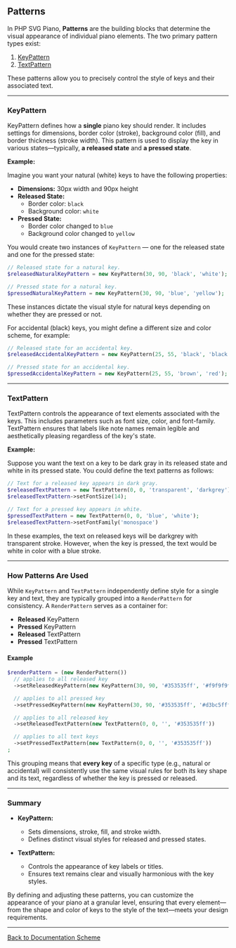 ## Patterns

In PHP SVG Piano, **Patterns** are the building blocks that determine the visual appearance of individual piano elements. The two primary pattern types exist: 

1. [KeyPattern](#keypattern)
2. [TextPattern](#textpattern) 

These patterns allow you to precisely control the style of keys and their associated text.

---

### KeyPattern

KeyPattern defines how a **single** piano key should render. It includes settings for dimensions, border color (stroke), background color (fill), and border thickness (stroke width). This pattern is used to display the key in various states—typically, **a released state** and **a pressed state**.

**Example:**  

Imagine you want your natural (white) keys to have the following properties:

- **Dimensions:** 30px width and 90px height 
- **Released State:**  
  - Border color: `black`  
  - Background color: `white`
- **Pressed State:**  
  - Border color changed to `blue`  
  - Background color changed to `yellow`

You would create two instances of `KeyPattern` &mdash; one for the released state and one for the pressed state:

```php
// Released state for a natural key.
$releasedNaturalKeyPattern = new KeyPattern(30, 90, 'black', 'white');

// Pressed state for a natural key.
$pressedNaturalKeyPattern = new KeyPattern(30, 90, 'blue', 'yellow');
```

These instances dictate the visual style for natural keys depending on whether they are pressed or not.

For accidental (black) keys, you might define a different size and color scheme, for example:

```php
// Released state for an accidental key.
$releasedAccidentalKeyPattern = new KeyPattern(25, 55, 'black', 'black');

// Pressed state for an accidental key.
$pressedAccidentalKeyPattern = new KeyPattern(25, 55, 'brown', 'red');
```

---

### TextPattern

TextPattern controls the appearance of text elements associated with the keys. This includes parameters such as font size, color, and font-family. TextPattern ensures that labels like note names remain legible and aesthetically pleasing regardless of the key's state.

**Example:**  

Suppose you want the text on a key to be dark gray in its released state and white in its pressed state. You could define the text patterns as follows:

```php
// Text for a released key appears in dark gray.
$releasedTextPattern = new TextPattern(0, 0, 'transparent', 'darkgrey');
$releasedTextPattern->setFontSize(14);

// Text for a pressed key appears in white.
$pressedTextPattern = new TextPattern(0, 0, 'blue', 'white');
$releasedTextPattern->setFontFamily('monospace')
```

In these examples, the text on released keys will be darkgrey with transparent stroke. However, when the key is pressed, the text would be white in color with a blue stroke.

---

### How Patterns Are Used

While `KeyPattern` and `TextPattern` independently define style for a single key and text, they are typically grouped into a `RenderPattern` for consistency. A `RenderPattern` serves as a container for:

- **Released** KeyPattern
- **Pressed** KeyPattern
- **Released** TextPattern
- **Pressed** TextPattern

#### Example

```php
$renderPattern = (new RenderPattern())
  // applies to all released key
  ->setReleasedKeyPattern(new KeyPattern(30, 90, '#353535ff', '#f9f9f9ff'))

  // applies to all pressed key
  ->setPressedKeyPattern(new KeyPattern(30, 90, '#353535ff', '#d3bc5fff'))

  // applies to all released key
  ->setReleasedTextPattern(new TextPattern(0, 0, '', '#353535ff'))

  // applies to all text keys
  ->setPressedTextPattern(new TextPattern(0, 0, '', '#353535ff'))
;
```

This grouping means that **every key** of a specific type (e.g., natural or accidental) will consistently use the same visual rules for both its key shape and its text, regardless of whether the key is pressed or released.

---

### Summary

- **KeyPattern:**  
  - Sets dimensions, stroke, fill, and stroke width.
  - Defines distinct visual styles for released and pressed states.
  
- **TextPattern:**  
  - Controls the appearance of key labels or titles.
  - Ensures text remains clear and visually harmonious with the key styles.

By defining and adjusting these patterns, you can customize the appearance of your piano at a granular level, ensuring that every element—from the shape and color of keys to the style of the text—meets your design requirements.

---

[Back to Documentation Scheme](./index.md)
